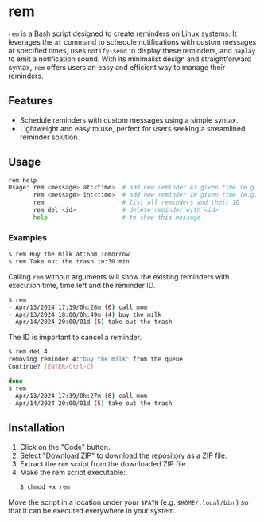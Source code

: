 # rem

`rem` is a Bash script designed to create reminders on Linux systems. It leverages the `at` command
to schedule notifications with custom messages at specified times, uses `notify-send` to display
these reminders, and `paplay` to emit a notification sound. With its minimalist design and
straightforward syntax, `rem` offers users an easy and efficient way to manage their reminders.

## Features

- Schedule reminders with custom messages using a simple syntax.
- Lightweight and easy to use, perfect for users seeking a streamlined reminder solution.

## Usage

```bash
rem help   
Usage: rem <message> at:<time>  # add new reminder AT given time (e.g. 16:00)
       rem <message> in:<time>  # add new reminder IN given time (e.g. 5 min, 1 hour)
       rem                      # list all reminders and their ID
       rem del <id>             # delete reminder with <id>
       help                     # to show this message
```

### Examples

```bash
$ rem Buy the milk at:6pm Tomorrow
$ rem Take out the trash in:30 min
```

Calling `rem` without arguments will show the existing reminders with execution time, time left and
the reminder ID.

```bash
$ rem
- Apr/13/2024 17:39/0h:28m (6) call mom
- Apr/13/2024 18:00/0h:49m (4) buy the milk
- Apr/14/2024 20:00/01d (5) take out the trash
```

The ID is important to cancel a reminder.

```bash
$ rem del 4                           
removing reminder 4:"buy the milk" from the queue
Continue? [ENTER/Ctrl-C]

done
$ rem
- Apr/13/2024 17:39/0h:27m (6) call mom
- Apr/14/2024 20:00/01d (5) take out the trash
```


## Installation

1. Click on the "Code" button.
2. Select "Download ZIP" to download the repository as a ZIP file.
3. Extract the `rem` script from the downloaded ZIP file.
4. Make the rem script executable:
    ```bash
    $ chmod +x rem
    ```

Move the script in a location under your `$PATH` (e.g. `$HOME/.local/bin` ) so that it can be executed everywhere in your system.


